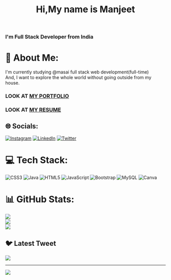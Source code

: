 <h1 style="text-align:center">Hi,My name is Manjeet</h1><br>
<h3>I'm Full Stack Developer from India</h3>

# 💫 About Me:
I'm currently studying @masai full stack web development(full-time)<br>And, I want to explore the whole world without going outside from my house. 
<h3>LOOK AT <a href="https://manjeetgodara.github.io/">MY PORTFOLIO</a></h3>
<h3>LOOK AT <a href="https://drive.google.com/file/d/1NVxzOkWlptoFCvVZ1tF5xJh8iag6QTAf/view?usp=share_link">MY RESUME</a></h3>

## 🌐 Socials:
[![Instagram](https://img.shields.io/badge/Instagram-%23E4405F.svg?logo=Instagram&logoColor=white)](https://instagram.com/godara_manjeet) [![LinkedIn](https://img.shields.io/badge/LinkedIn-%230077B5.svg?logo=linkedin&logoColor=white)](https://linkedin.com/in/manjeet-444a611a0) [![Twitter](https://img.shields.io/badge/Twitter-%231DA1F2.svg?logo=Twitter&logoColor=white)](https://twitter.com/Mechguy369) 

# 💻 Tech Stack:
![CSS3](https://img.shields.io/badge/css3-%231572B6.svg?style=for-the-badge&logo=css3&logoColor=white) ![Java](https://img.shields.io/badge/java-%23ED8B00.svg?style=for-the-badge&logo=java&logoColor=white) ![HTML5](https://img.shields.io/badge/html5-%23E34F26.svg?style=for-the-badge&logo=html5&logoColor=white) ![JavaScript](https://img.shields.io/badge/javascript-%23323330.svg?style=for-the-badge&logo=javascript&logoColor=%23F7DF1E) ![Bootstrap](https://img.shields.io/badge/bootstrap-%23563D7C.svg?style=for-the-badge&logo=bootstrap&logoColor=white) ![MySQL](https://img.shields.io/badge/mysql-%2300f.svg?style=for-the-badge&logo=mysql&logoColor=white) ![Canva](https://img.shields.io/badge/Canva-%2300C4CC.svg?style=for-the-badge&logo=Canva&logoColor=white)
# 📊 GitHub Stats:
![](https://github-readme-stats.vercel.app/api?username=manjeetgodara&theme=dark&hide_border=false&include_all_commits=true&count_private=false)<br/>
![](https://github-readme-streak-stats.herokuapp.com/?user=manjeetgodara&theme=dark&hide_border=false)<br/>
![](https://github-readme-stats.vercel.app/api/top-langs/?username=manjeetgodara&theme=dark&hide_border=false&include_all_commits=true&count_private=false&layout=compact)

## 🐦 Latest Tweet
[![](https://gtce.itsvg.in/api?username=Mechguy369)](https://github.com/VishwaGauravIn/github-twitter-card-embed)

---
[![](https://visitcount.itsvg.in/api?id=manjeetgodara&icon=0&color=0)](https://visitcount.itsvg.in)

<!-- Proudly created with GPRM ( https://gprm.itsvg.in ) -->

